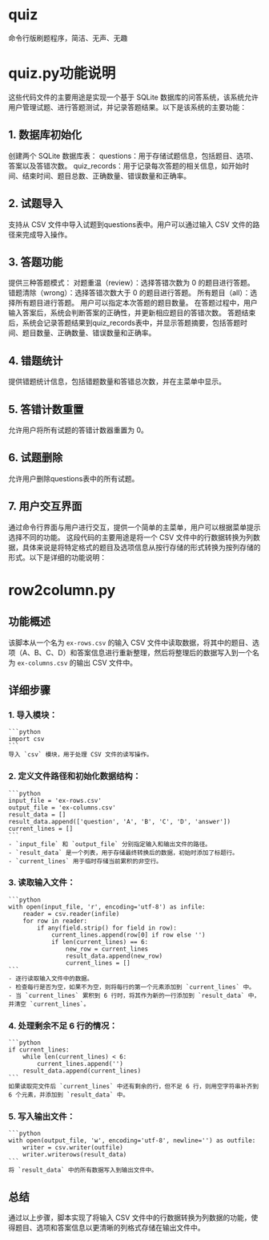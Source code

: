 # quiz
命令行版刷题程序，简洁、无声、无趣

# quiz.py功能说明
这些代码文件的主要用途是实现一个基于 SQLite 数据库的问答系统，该系统允许用户管理试题、进行答题测试，并记录答题结果。以下是该系统的主要功能：
## 1. 数据库初始化
创建两个 SQLite 数据库表：
questions：用于存储试题信息，包括题目、选项、答案以及答错次数。
quiz_records：用于记录每次答题的相关信息，如开始时间、结束时间、题目总数、正确数量、错误数量和正确率。
## 2. 试题导入
支持从 CSV 文件中导入试题到questions表中。用户可以通过输入 CSV 文件的路径来完成导入操作。
## 3. 答题功能
提供三种答题模式：
对题重温（review）：选择答错次数为 0 的题目进行答题。
错题清除（wrong）：选择答错次数大于 0 的题目进行答题。
所有题目（all）：选择所有题目进行答题。
用户可以指定本次答题的题目数量。
在答题过程中，用户输入答案后，系统会判断答案的正确性，并更新相应题目的答错次数。
答题结束后，系统会记录答题结果到quiz_records表中，并显示答题摘要，包括答题时间、题目数量、正确数量、错误数量和正确率。
## 4. 错题统计
提供错题统计信息，包括错题数量和答错总次数，并在主菜单中显示。
## 5. 答错计数重置
允许用户将所有试题的答错计数器重置为 0。
## 6. 试题删除
允许用户删除questions表中的所有试题。
## 7. 用户交互界面
通过命令行界面与用户进行交互，提供一个简单的主菜单，用户可以根据菜单提示选择不同的功能。
这段代码的主要用途是将一个 CSV 文件中的行数据转换为列数据，具体来说是将特定格式的题目及选项信息从按行存储的形式转换为按列存储的形式。以下是详细的功能说明：
# row2column.py
## 功能概述
该脚本从一个名为 `ex-rows.csv` 的输入 CSV 文件中读取数据，将其中的题目、选项（A、B、C、D）和答案信息进行重新整理，然后将整理后的数据写入到一个名为 `ex-columns.csv` 的输出 CSV 文件中。
## 详细步骤
### 1. **导入模块**：
    ```python
    import csv
    ```
    导入 `csv` 模块，用于处理 CSV 文件的读写操作。

### 2. **定义文件路径和初始化数据结构**：
    ```python
    input_file = 'ex-rows.csv'
    output_file = 'ex-columns.csv'
    result_data = []
    result_data.append(['question', 'A', 'B', 'C', 'D', 'answer'])
    current_lines = []
    ```
    - `input_file` 和 `output_file` 分别指定输入和输出文件的路径。
    - `result_data` 是一个列表，用于存储最终转换后的数据，初始时添加了标题行。
    - `current_lines` 用于临时存储当前累积的非空行。

### 3. **读取输入文件**：
    ```python
    with open(input_file, 'r', encoding='utf-8') as infile:
        reader = csv.reader(infile)
        for row in reader:
            if any(field.strip() for field in row):
                current_lines.append(row[0] if row else '')
                if len(current_lines) == 6:
                    new_row = current_lines
                    result_data.append(new_row)
                    current_lines = []
    ```
    - 逐行读取输入文件中的数据。
    - 检查每行是否为空，如果不为空，则将每行的第一个元素添加到 `current_lines` 中。
    - 当 `current_lines` 累积到 6 行时，将其作为新的一行添加到 `result_data` 中，并清空 `current_lines`。

### 4. **处理剩余不足 6 行的情况**：
    ```python
    if current_lines:
        while len(current_lines) < 6:
            current_lines.append('')
        result_data.append(current_lines)
    ```
    如果读取完文件后 `current_lines` 中还有剩余的行，但不足 6 行，则用空字符串补齐到 6 个元素，并添加到 `result_data` 中。

### 5. **写入输出文件**：
    ```python
    with open(output_file, 'w', encoding='utf-8', newline='') as outfile:
        writer = csv.writer(outfile)
        writer.writerows(result_data)
    ```
    将 `result_data` 中的所有数据写入到输出文件中。

## 总结
通过以上步骤，脚本实现了将输入 CSV 文件中的行数据转换为列数据的功能，使得题目、选项和答案信息以更清晰的列格式存储在输出文件中。

